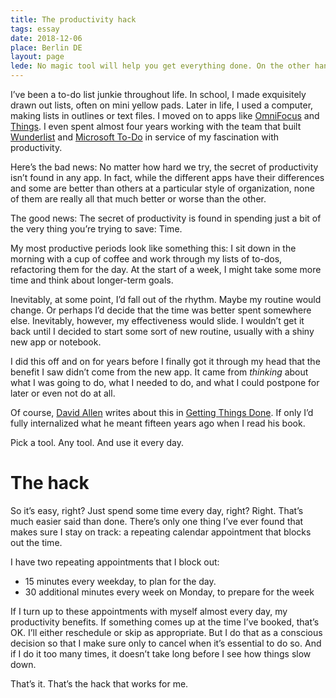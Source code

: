 ```yaml
---
title: The productivity hack
tags: essay
date: 2018-12-06
place: Berlin DE
layout: page
lede: No magic tool will help you get everything done. On the other hand, many tools and methodologies can help as long as you put the time in.
---
```


I’ve been a to-do list junkie throughout life. In school, I made exquisitely drawn out lists, often on mini yellow pads. Later in life, I used a computer, making lists in outlines or text files. I moved on to apps like [OmniFocus](https://www.omnigroup.com/omnifocus/) and [Things](https://culturedcode.com/things/). I even spent almost four years working with the team that built [Wunderlist](https://wunderlist.com) and [Microsoft To-Do](https://todo.microsoft.com/en-us) in service of my fascination with productivity.

Here’s the bad news: No matter how hard we try, the secret of productivity isn’t found in any app. In fact, while the different apps have their differences and some are better than others at a particular style of organization, none of them are really all that much better or worse than the other.

The good news: The secret of productivity is found in spending just a bit of the very thing you’re trying to save: Time.

My most productive periods look like something this: I sit down in the morning with a cup of coffee and work through my lists of to-dos, refactoring them for the day. At the start of a week, I might take some more time and think about longer-term goals.

Inevitably, at some point, I’d fall out of the rhythm. Maybe my routine would change. Or perhaps I’d decide that the time was better spent somewhere else. Inevitably, however, my effectiveness would slide. I wouldn’t get it back until I decided to start some sort of new routine, usually with a shiny new app or notebook.

I did this off and on for years before I finally got it through my head that the benefit I saw didn’t come from the new app. It came from _thinking_ about what I was going to do, what I needed to do, and what I could postpone for later or even not do at all.

Of course, [David Allen](https://gettingthingsdone.com/meet-david/) writes about this in [Getting Things Done](https://gettingthingsdone.com/). If only I’d fully internalized what he meant fifteen years ago when I read his book.

Pick a tool. Any tool. And use it every day.

# The hack

So it’s easy, right? Just spend some time every day, right? Right. That’s much easier said than done. There’s only one thing I’ve ever found that makes sure I stay on track: a repeating calendar appointment that blocks out the time.

I have two repeating appointments that I block out:

- 15 minutes every weekday, to plan for the day.
- 30 additional minutes every week on Monday, to prepare for the week

If I turn up to these appointments with myself almost every day, my productivity benefits. If something comes up at the time I’ve booked, that’s OK. I’ll either reschedule or skip as appropriate. But I do that as a conscious decision so that I make sure only to cancel when it’s essential to do so. And if I do it too many times, it doesn’t take long before I see how things slow down.

That’s it. That’s the hack that works for me.
